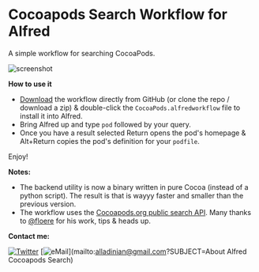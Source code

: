 Cocoapods Search Workflow for Alfred
================================

A simple workflow for searching CocoaPods.

![screenshot](http://f.cl.ly/items/0y383Y1C3O2B2336040M/Screen%20Shot%202013-04-11%20at%2012.34.55%20PM.png)

**How to use it**

- [Download](https://github.com/alladinian/Alfred-CocoaPods-Search/raw/master/CocoaPods.alfredworkflow) the workflow directly from GitHub (or clone the repo / download a zip) & double-click the `CocoaPods.alfredworkflow` file to install it into Alfred.
- Bring Alfred up and type `pod` followed by your query.
- Once you have a result selected Return opens the pod's homepage & Alt+Return copies the pod's definition for your `podfile`.

Enjoy!

**Notes:**

- The backend utility is now a binary written in pure Cocoa (instead of a python script). The result is that is wayyy faster and smaller than the previous version.
- The workflow uses the [Cocoapods.org public search API](http://blog.cocoapods.org/Search-API-Version-1/). Many thanks to [@floere](https://github.com/floere) for his work, tips & heads up.

**Contact me:**

[![Twitter](https://img.shields.io/badge/twitter-@alladinian-blue.svg?style=flat)](https://twitter.com/alladinian)
[![eMail](https://img.shields.io/badge/email-alladinian@gmail.com-blue.svg?style=flat)](mailto:alladinian@gmail.com?SUBJECT=About Alfred Cocoapods Search)

